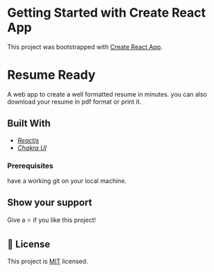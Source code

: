 # Getting Started with Create React App

This project was bootstrapped with [Create React App](https://github.com/facebook/create-react-app).

# Resume Ready

A web app to create a well formatted resume in minutes. you can also download your resume in pdf format or print it.

## Built With

 - *[Reactjs](https://reactjs.org/)*
 - *[Chakra UI](https://chakra-ui.com/)*
 
### Prerequisites

have a working git on your local machine.


## Show your support

Give a ⭐️ if you like this project!

## 📝 License

This project is [MIT](./LICENSE) licensed.
